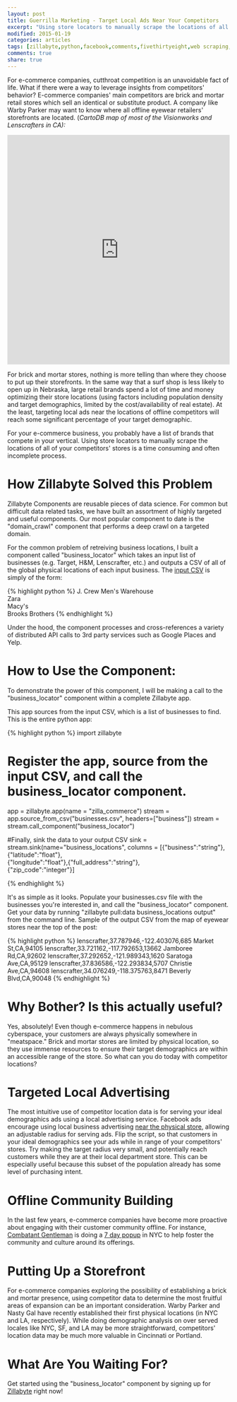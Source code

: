 ```yaml
---
layout: post
title: Guerrilla Marketing - Target Local Ads Near Your Competitors
excerpt: "Using store locators to manually scrape the locations of all of your competitors' stores is a time consuming and often incomplete process."
modified: 2015-01-19
categories: articles
tags: [zillabyte,python,facebook,comments,fivethirtyeight,web scraping,web crawling]
comments: true
share: true
---
```


For e-commerce companies, cutthroat competition is an unavoidable fact of life. What if there were a way to leverage insights from competitors' behavior? E-commerce companies' main competitors are brick and mortar retail stores which sell an identical or substitute product.  A company like Warby Parker may want to know where all offline eyewear retailers' storefronts are located. 
(<em>CartoDB map of most of the Visionworks and Lenscrafters in CA):</em>

<iframe width='100%' height='520' frameborder='0' src='http://zillabyte.cartodb.com/viz/b5363fc8-825d-11e4-9e60-0e9d821ea90d/embed_map' allowfullscreen webkitallowfullscreen mozallowfullscreen oallowfullscreen msallowfullscreen></iframe>

For brick and mortar stores, nothing is more telling than where they choose to put up their storefronts. In the same way that a surf shop is less likely to open up in Nebraska, large retail brands spend a lot of time and money optimizing their store locations (using factors including population density and target demographics, limited by the cost/availability of real estate). At the least, targeting local ads near the locations of offline competitors will reach some significant percentage of your target demographic.

For your e-commerce business, you probably have a list of brands that compete in your vertical. Using store locators to manually scrape the locations of all of your competitors' stores is a time consuming and often incomplete process.

<h1>How Zillabyte Solved this Problem</h1>

Zillabyte Components are reusable pieces of data science. For common but difficult data related tasks, we have built an assortment of highly targeted and useful components. Our most popular component to date is the "domain_crawl" component that performs a deep crawl on a targeted domain.

For the common problem of retreiving business locations, I built a component called "business_locator" which takes an input list of businesses (e.g. Target, H&M, Lenscrafter, etc.) and outputs a CSV of all of the global physical locations of each input business. The <a href="https://gist.github.com/nkarnik/a2cd09e2f063d3bbd817" title="Input CSV" target="_blank">input CSV</a> is simply of the form:


{% highlight python %}
J. Crew
Men's Warehouse  
Zara  
Macy's  
Brooks Brothers
{% endhighlight %}

Under the hood, the component processes and cross-references a variety of distributed API calls to 3rd party services such as Google Places and Yelp. 

<h1>How to Use the Component: </h1>

To demonstrate the power of this component, I will be making a call to the "business_locator" component within a complete Zillabyte app. 

This app sources from the input CSV, which is a list of businesses to find. This is the entire python app:

{% highlight python %}
import zillabyte

# Register the app, source from the input CSV, and call the business_locator component. 
app = zillabyte.app(name = "zilla_commerce")
stream = app.source_from_csv("businesses.csv", headers=["business"])
stream = stream.call_component("business_locator")

#Finally, sink the data to your output CSV
sink = stream.sink(name="business_locations", columns = [{"business":"string"},{"latitude":"float"},\
                                              {"longitude":"float"},{"full_address":"string"},\
                                              {"zip_code":"integer"}]

{% endhighlight %}

It's as simple as it looks. Populate your businesses.csv file with the businesses you're interested in, and call the "business_locator" component. Get your data by running "zillabyte pull:data business_locations output" from the command line. Sample of the output CSV from the map of eyewear stores near the top of the post:

{% highlight python %}
lenscrafter,37.787946,-122.403076,685 Market St,CA,94105
lenscrafter,33.721162,-117.792653,13662 Jamboree Rd,CA,92602
lenscrafter,37.292652,-121.989343,1620 Saratoga Ave,CA,95129
lenscrafter,37.836586,-122.293834,5707 Christie Ave,CA,94608
lenscrafter,34.076249,-118.375763,8471 Beverly Blvd,CA,90048
{% endhighlight %}

<h1>Why Bother? Is this actually useful?</h1>

Yes, absolutely! Even though e-commerce happens in nebulous cyberspace, your customers are always physically somewhere in "meatspace." Brick and mortar stores are limited by physical location, so they use immense resources to ensure their target demographics are within an accessible range of the store. So what can you do today with competitor locations?

<h1>Targeted Local Advertising</h1>

The most intuitive use of competitor location data is for serving your ideal demographics ads using a local advertising service. Facebook ads encourage using local business advertising <a href="https://www.facebook.com/business/a/local-awareness?campaign_id=1449765931962001&placement=emadv" title="Facebook Local Business" target="_blank">near the physical store</a>, allowing an adjustable radius for serving ads. Flip the script, so that customers in your ideal demographics see your ads while in range of your competitors' stores. Try making the target radius very small, and potentially reach customers while they are at their local department store. This can be especially useful because this subset of the population already has some level of purchasing intent.

<h1>Offline Community Building</h1>

In the last few years, e-commerce companies have become more proactive about engaging with their customer community offline. For instance, <a href="https://www.combatgent.com" title="Combatant Gentleman" target="_blank">Combatant Gentleman</a> is doing a <a href="https://combatgent.com/nyc" title="Combatant Popup" target="_blank">7 day popup</a> in NYC to help foster the community and culture around its offerings. 


<h1>Putting Up a Storefront</h1>

For e-commerce companies exploring the possibility of establishing a brick and mortar presence, using competitor data to determine the most fruitful areas of expansion can be an important consideration. Warby Parker and Nasty Gal have recently established their first physical locations (in NYC and LA, respectively). While doing demographic analysis on over served locales like NYC, SF, and LA may be more straightforward, competitors' location data may be much more valuable in Cincinnati or Portland.

<h1>What Are You Waiting For?</h1>

Get started using the "business_locator" component by signing up for <a href="http://www.zillabyte.com" title="Zillabyte" target="_blank">Zillabyte</a> right now!